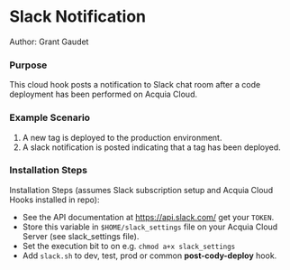 # Slack Notification

Author: Grant Gaudet

### Purpose

This cloud hook posts a notification to Slack chat room after a code deployment
has been performed on Acquia Cloud.

### Example Scenario

1. A new tag is deployed to the production environment.
2. A slack notification is posted indicating that a tag has been deployed.

### Installation Steps

Installation Steps (assumes Slack subscription setup and Acquia Cloud Hooks installed in repo):

* See the API documentation at https://api.slack.com/ get your `TOKEN`.
* Store this variable in `$HOME/slack_settings` file on your Acquia Cloud Server (see slack_settings file).
* Set the execution bit to on e.g. `chmod a+x slack_settings`
* Add `slack.sh` to dev, test, prod or common __post-cody-deploy__ hook.


